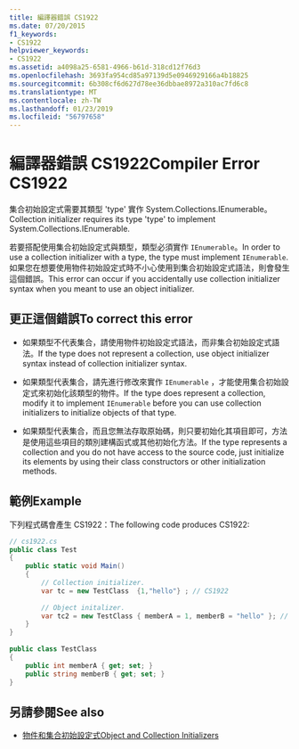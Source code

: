 ```yaml
---
title: 編譯器錯誤 CS1922
ms.date: 07/20/2015
f1_keywords:
- CS1922
helpviewer_keywords:
- CS1922
ms.assetid: a4098a25-6581-4966-b61d-318cd12f76d3
ms.openlocfilehash: 3693fa954cd85a97139d5e0946929166a4b18825
ms.sourcegitcommit: 6b308cf6d627d78ee36dbbae8972a310ac7fd6c8
ms.translationtype: MT
ms.contentlocale: zh-TW
ms.lasthandoff: 01/23/2019
ms.locfileid: "56797658"
---
```

# <a name="compiler-error-cs1922"></a><span data-ttu-id="e8499-102">編譯器錯誤 CS1922</span><span class="sxs-lookup"><span data-stu-id="e8499-102">Compiler Error CS1922</span></span>
<span data-ttu-id="e8499-103">集合初始設定式需要其類型 'type' 實作 System.Collections.IEnumerable。</span><span class="sxs-lookup"><span data-stu-id="e8499-103">Collection initializer requires its type 'type' to implement System.Collections.IEnumerable.</span></span>  
  
 <span data-ttu-id="e8499-104">若要搭配使用集合初始設定式與類型，類型必須實作 `IEnumerable`。</span><span class="sxs-lookup"><span data-stu-id="e8499-104">In order to use a collection initializer with a type, the type must implement `IEnumerable`.</span></span> <span data-ttu-id="e8499-105">如果您在想要使用物件初始設定式時不小心使用到集合初始設定式語法，則會發生這個錯誤。</span><span class="sxs-lookup"><span data-stu-id="e8499-105">This error can occur if you accidentally use collection initializer syntax when you meant to use an object initializer.</span></span>  
  
## <a name="to-correct-this-error"></a><span data-ttu-id="e8499-106">更正這個錯誤</span><span class="sxs-lookup"><span data-stu-id="e8499-106">To correct this error</span></span>  
  
-   <span data-ttu-id="e8499-107">如果類型不代表集合，請使用物件初始設定式語法，而非集合初始設定式語法。</span><span class="sxs-lookup"><span data-stu-id="e8499-107">If the type does not represent a collection, use object initializer syntax instead of collection initializer syntax.</span></span>  
  
-   <span data-ttu-id="e8499-108">如果類型代表集合，請先進行修改來實作 `IEnumerable` ，才能使用集合初始設定式來初始化該類型的物件。</span><span class="sxs-lookup"><span data-stu-id="e8499-108">If the type does represent a collection, modify it to implement `IEnumerable` before you can use collection initializers to initialize objects of that type.</span></span>  
  
-   <span data-ttu-id="e8499-109">如果類型代表集合，而且您無法存取原始碼，則只要初始化其項目即可，方法是使用這些項目的類別建構函式或其他初始化方法。</span><span class="sxs-lookup"><span data-stu-id="e8499-109">If the type represents a collection and you do not have access to the source code, just initialize its elements by using their class constructors or other initialization methods.</span></span>  
  
## <a name="example"></a><span data-ttu-id="e8499-110">範例</span><span class="sxs-lookup"><span data-stu-id="e8499-110">Example</span></span>  
 <span data-ttu-id="e8499-111">下列程式碼會產生 CS1922：</span><span class="sxs-lookup"><span data-stu-id="e8499-111">The following code produces CS1922:</span></span>  
  
```csharp  
// cs1922.cs  
public class Test  
{  
    public static void Main()  
    {  
        // Collection initializer.  
        var tc = new TestClass  {1,"hello"} ; // CS1922  
  
        // Object initalizer.  
        var tc2 = new TestClass { memberA = 1, memberB = "hello" }; // OK  
    }  
}  
  
public class TestClass  
{  
    public int memberA { get; set; }  
    public string memberB { get; set; }  
}  
```  
  
## <a name="see-also"></a><span data-ttu-id="e8499-112">另請參閱</span><span class="sxs-lookup"><span data-stu-id="e8499-112">See also</span></span>

- [<span data-ttu-id="e8499-113">物件和集合初始設定式</span><span class="sxs-lookup"><span data-stu-id="e8499-113">Object and Collection Initializers</span></span>](../../csharp/programming-guide/classes-and-structs/object-and-collection-initializers.md)
